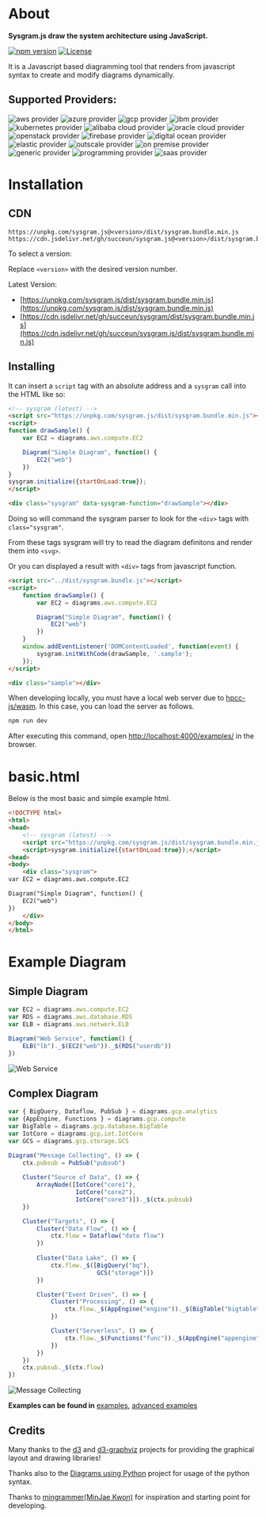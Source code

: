 # About

**Sysgram.js draw the system architecture using JavaScript.**

[![npm version](https://img.shields.io/npm/v/sysgram.js.svg?style=for-the-badge&logo=Vercel&labelColor=000)](https://www.npmjs.com/package/sysgram.js)
[![License](https://img.shields.io/npm/l/sysgram.js.svg?style=for-the-badge&labelColor=000000)](https://github.com/succeun/sysgram.js/blob/main/LICENSE)

It is a Javascript based diagramming tool that renders from javascript syntax to create and modify diagrams dynamically. 



## Supported Providers: 

![aws provider](https://img.shields.io/badge/AWS-orange?logo=amazon-aws&color=ff9900) 
![azure provider](https://img.shields.io/badge/Azure-orange?logo=microsoft-azure&color=0089d6) 
![gcp provider](https://img.shields.io/badge/GCP-orange?logo=google-cloud&color=4285f4) 
![ibm provider](https://img.shields.io/badge/IBM-orange?logo=ibm&color=052FAD) 
![kubernetes provider](https://img.shields.io/badge/Kubernetes-orange?logo=kubernetes&color=326ce5) 
![alibaba cloud provider](https://img.shields.io/badge/AlibabaCloud-orange?logo=alibaba-cloud&color=ff6a00) 
![oracle cloud provider](https://img.shields.io/badge/OracleCloud-orange?logo=oracle&color=f80000) 
![openstack provider](https://img.shields.io/badge/OpenStack-orange?logo=openstack&color=da1a32) 
![firebase provider](https://img.shields.io/badge/Firebase-orange?logo=firebase&color=FFCA28) 
![digital ocean provider](https://img.shields.io/badge/DigitalOcean-0080ff?logo=digitalocean&color=0080ff)
![elastic provider](https://img.shields.io/badge/Elastic-orange?logo=elastic&color=005571) 
![outscale provider](https://img.shields.io/badge/OutScale-orange?color=5f87bf) 
![on premise provider](https://img.shields.io/badge/OnPremise-orange?color=5f87bf) 
![generic provider](https://img.shields.io/badge/Generic-orange?color=5f87bf) 
![programming provider](https://img.shields.io/badge/Programming-orange?color=5f87bf) 
![saas provider](https://img.shields.io/badge/SaaS-orange?color=5f87bf)



# Installation

## CDN

```
https://unpkg.com/sysgram.js@<version>/dist/sysgram.bundle.min.js
https://cdn.jsdelivr.net/gh/succeun/sysgram.js@<version>/dist/sysgram.bundle.min.js
```

To select a version:

Replace `<version>` with the desired version number.

Latest Version: 
- [https://unpkg.com/sysgram.js/dist/sysgram.bundle.min.js](https://unpkg.com/sysgram.js/dist/sysgram.bundle.min.js)
- [https://cdn.jsdelivr.net/gh/succeun/sysgram/dist/sysgram.bundle.min.js](https://cdn.jsdelivr.net/gh/succeun/sysgram.js/dist/sysgram.bundle.min.js)



## Installing

It can insert a `script` tag with an absolute address and a `sysgram` call into the HTML like so:

```html
<!-- sysgram (latest) -->
<script src="https://unpkg.com/sysgram.js/dist/sysgram.bundle.min.js"></script>
<script>
function drawSample() {
    var EC2 = diagrams.aws.compute.EC2

	Diagram("Simple Diagram", function() {
		EC2("web")
	})
}
sysgram.initialize({startOnLoad:true});
</script>

<div class="sysgram" data-sysgram-function="drawSample"></div>
```

Doing so will command the sysgram parser to look for the `<div>` tags with `class="sysgram"`. 

From these tags sysgram will try to read the diagram definitons and render them into `<svg>`.

Or you can displayed a result with `<div>` tags from javascript function.

```html
<script src="../dist/sysgram.bundle.js"></script>
<script>
    function drawSample() {
        var EC2 = diagrams.aws.compute.EC2

        Diagram("Simple Diagram", function() {
            EC2("web")
        })
    }
    window.addEventListener('DOMContentLoaded', function(event) {
        sysgram.initWithCode(drawSample, '.sample');
    });
</script>

<div class="sample"></div>
```

When developing locally, you must have a local web server due to [hpcc-js/wasm](https://www.npmjs.com/package/@hpcc-js/wasm). In this case, you can load the server as follows.

```bash
npm run dev
```
After executing this command, open [http://localhost:4000/examples/](http://localhost:4000/examples/) in the browser.



# basic.html

Below is the most basic and simple example html.

```html
<!DOCTYPE html>
<html>
<head>
	<!-- sysgram (latest) -->
	<script src="https://unpkg.com/sysgram.js/dist/sysgram.bundle.min.js"></script>
	<script>sysgram.initialize({startOnLoad:true});</script>
<head>
<body>
	<div class="sysgram">
var EC2 = diagrams.aws.compute.EC2

Diagram("Simple Diagram", function() {
	EC2("web")
})
	</div>
</body>
</html>
```



# Example Diagram

## Simple Diagram

```javascript
var EC2 = diagrams.aws.compute.EC2
var RDS = diagrams.aws.database.RDS
var ELB = diagrams.aws.network.ELB

Diagram("Web Service", function() {
    ELB("lb")._$(EC2("web"))._$(RDS("userdb"))
})
```
![Web Service](https://succeun.github.io/sysgram.js/images/simple_diagram.png)

## Complex Diagram

```javascript
var { BigQuery, Dataflow, PubSub } = diagrams.gcp.analytics
var {AppEngine, Functions } = diagrams.gcp.compute
var BigTable = diagrams.gcp.database.BigTable
var IotCore = diagrams.gcp.iot.IotCore
var GCS = diagrams.gcp.storage.GCS

Diagram("Message Collecting", () => {
    ctx.pubsub = PubSub("pubsub")
    
    Cluster("Source of Data", () => {
        ArrayNode([IotCore("core1"),
                   IotCore("core2"),
                   IotCore("core3")])._$(ctx.pubsub)
    })

    Cluster("Targets", () => {
        Cluster("Data Flow", () => {
            ctx.flow = Dataflow("data flow")
        })
        
        Cluster("Data Lake", () => {
            ctx.flow._$([BigQuery("bq"),
                         GCS("storage")])
        })

        Cluster("Event Driven", () => {
            Cluster("Processing", () => {
                ctx.flow._$(AppEngine("engine"))._$(BigTable("bigtable"))
            })

            Cluster("Serverless", () => {
                ctx.flow._$(Functions("func"))._$(AppEngine("appengine"))
            })
        })
    })
    ctx.pubsub._$(ctx.flow)
})
```

![Message Collecting](https://succeun.github.io/sysgram.js/images/complex_diagram.png)

**Examples can be found in** [examples](https://succeun.github.io/sysgram.js/#/getting-started/examples), [advanced examples](https://succeun.github.io/sysgram.js/#/getting-started/advanced_examples)



## Credits

Many thanks to the [d3](http://d3js.org/) and [d3-graphviz](https://github.com/magjac/d3-graphviz) projects for providing the graphical layout and drawing libraries!

Thanks also to the [Diagrams using Python](https://diagrams.mingrammer.com/) project for usage of the python syntax. 

Thanks to [mingrammer(MinJae Kwon)](https://github.com/mingrammer) for inspiration and starting point for developing.